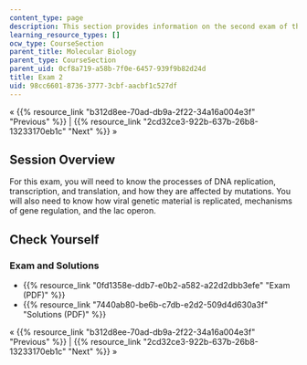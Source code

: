 ```yaml
---
content_type: page
description: This section provides information on the second exam of the course.
learning_resource_types: []
ocw_type: CourseSection
parent_title: Molecular Biology
parent_type: CourseSection
parent_uid: 0cf8a719-a58b-7f0e-6457-939f9b82d24d
title: Exam 2
uid: 98cc6601-8736-3777-3cbf-aacbf1c527df
---
```


« {{% resource_link "b312d8ee-70ad-db9a-2f22-34a16a004e3f" "Previous" %}} | {{% resource_link "2cd32ce3-922b-637b-26b8-13233170eb1c" "Next" %}} »

Session Overview
----------------

For this exam, you will need to know the processes of DNA replication, transcription, and translation, and how they are affected by mutations. You will also need to know how viral genetic material is replicated, mechanisms of gene regulation, and the lac operon.

Check Yourself
--------------

### Exam and Solutions

*   {{% resource_link "0fd1358e-ddb7-e0b2-a582-a22d2dbb3efe" "Exam (PDF)" %}}
*   {{% resource_link "7440ab80-be6b-c7db-e2d2-509d4d630a3f" "Solutions (PDF)" %}}

« {{% resource_link "b312d8ee-70ad-db9a-2f22-34a16a004e3f" "Previous" %}} | {{% resource_link "2cd32ce3-922b-637b-26b8-13233170eb1c" "Next" %}} »
